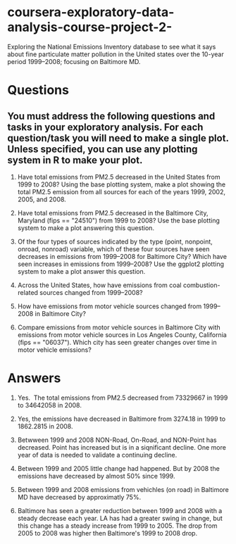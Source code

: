 # coursera-exploratory-data-analysis-course-project-2-
Exploring the National Emissions Inventory database to see what it says about fine particulate matter pollution in the United states over the 10-year period 1999–2008; focusing on Baltimore MD.
# Questions
## You must address the following questions and tasks in your exploratory analysis. For each question/task you will need to make a single plot. Unless specified, you can use any plotting system in R to make your plot.

1. Have total emissions from PM2.5 decreased in the United States from 1999 to 2008? Using the base plotting system, make a plot showing    the total PM2.5 emission from all sources for each of the years 1999, 2002, 2005, and 2008.

2. Have total emissions from PM2.5 decreased in the Baltimore City, Maryland (fips == "24510") from 1999 to 2008? Use the base plotting system to make a plot answering this question.

3. Of the four types of sources indicated by the type (point, nonpoint, onroad, nonroad) variable, which of these four sources have seen decreases in emissions from 1999–2008 for Baltimore City? Which have seen increases in emissions from 1999–2008? Use the ggplot2 plotting system to make a plot answer this question.

4. Across the United States, how have emissions from coal combustion-related sources changed from 1999–2008?

5. How have emissions from motor vehicle sources changed from 1999–2008 in Baltimore City?

6. Compare emissions from motor vehicle sources in Baltimore City with emissions from motor vehicle sources in Los Angeles County, California (fips == "06037"). Which city has seen greater changes over time in motor vehicle emissions?

# Answers
1. Yes.  The total emissions from PM2.5 decreased from 73329667 in 1999 to 34642058 in 2008.

2. Yes, the emissions have decreased in Baltimore from 3274.18 in 1999 to 1862.2815 in 2008.

3. Betwween 1999 and 2008 NON-Road, On-Road, and NON-Point has decreased.  Point has increased but is in a siqnificant decline.  One more year of data is needed to validate a continuing decline.

4. Between 1999 and 2005 little change had happened.  But by 2008 the emissions have decreased by almost 50% since 1999.

5. Between 1999 and 2008 emissions from vehichles (on road) in Baltimore MD have decreased by approximatly 75%.

6. Baltimore has seen a greater reduction between 1999 and 2008 with a steady decrease each year.  LA has had a greater swing in change, but this change has a steady increase from 1999 to 2005.  The drop from 2005 to 2008 was higher then Baltimore's 1999 to 2008 drop.  
